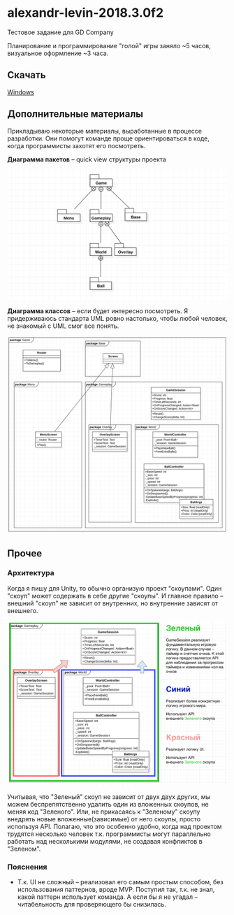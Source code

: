 # alexandr-levin-2018.3.0f2

Тестовое задание для GD Company

Планирование и программирование "голой" игры заняло ~5 часов, визуальное оформление ~3 часа.

## Скачать

[Windows](https://github.com/alexandr2levin/alexandr-levin-2018.3.0f2/releases/download/1.0/alexandr-levin-2018.3.0f2-win.zip)

## Дополнительные материалы

Прикладываю некоторые материалы, выработанные в процессе разработки. Они помогут команде проще ориентироваться в коде, когда программисты захотят его посмотреть.

**Диаграмма пакетов** – quick view структуры проекта

![sample text](https://raw.githubusercontent.com/alexandr2levin/alexandr-levin-2018.3.0f2/master/art/UML%20Package%20Diagram.png)

**Диаграмма классов** – если будет интересно посмотреть. Я придерживаюсь стандарта UML ровно настолько, чтобы любой человек, не знакомый с UML смог все понять.

![sample text](https://raw.githubusercontent.com/alexandr2levin/alexandr-levin-2018.3.0f2/master/art/UML%20Class%20Diagram.png)

## Прочее

### Архитектура

Когда я пишу для Unity, то обычно организую проект "скоупами". Один "скоуп" может содержать в себе другие "скоупы". И главное правило – внешний "скоуп" не зависит от внутренних, но внутренние зависят от внешнего.

![sample text](https://raw.githubusercontent.com/alexandr2levin/alexandr-levin-2018.3.0f2/master/art/Architecture%20Example.png)

Учитывая, что "Зеленый" скоуп не зависит от двух двух других, мы можем беспрепятственно удалить один из вложенных скоупов, не меняя код "Зеленого". Или, не прикасаясь к "Зеленому" скоупу внедрять новые вложенные(зависимые) от него скоупы, просто используя API. Полагаю, что это особенно удобно, когда над проектом трудятся несколько человек т.к. программисты могут параллельно работать над несколькими модулями, не создавая конфликтов в "Зеленом".

### Пояснения

* Т.к. UI не сложный – реализовал его самым простым способом, без использования паттернов, вроде MVP. Поступил так, т.к. не знал, какой паттерн использует команда. А если бы я не угадал – читабельность для проверяющего бы снизилась.

